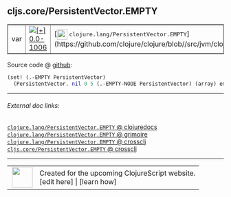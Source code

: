 ## cljs.core/PersistentVector.EMPTY



 <table border="1">
<tr>
<td>var</td>
<td><a href="https://github.com/cljsinfo/cljs-api-docs/tree/0.0-1006"><img valign="middle" alt="[+] 0.0-1006" title="Added in 0.0-1006" src="https://img.shields.io/badge/+-0.0--1006-lightgrey.svg"></a> </td>
<td>
[<img height="24px" valign="middle" src="http://i.imgur.com/1GjPKvB.png"> <samp>clojure.lang/PersistentVector.EMPTY</samp>](https://github.com/clojure/clojure/blob//src/jvm/clojure/lang/PersistentVector.java)
</td>
</tr>
</table>









Source code @ [github](https://github.com/clojure/clojurescript/blob/r3153/src/cljs/cljs/core.cljs#L4744-L4745):

```clj
(set! (.-EMPTY PersistentVector)
  (PersistentVector. nil 0 5 (.-EMPTY-NODE PersistentVector) (array) empty-ordered-hash))
```

<!--
Repo - tag - source tree - lines:

 <pre>
clojurescript @ r3153
└── src
    └── cljs
        └── cljs
            └── <ins>[core.cljs:4744-4745](https://github.com/clojure/clojurescript/blob/r3153/src/cljs/cljs/core.cljs#L4744-L4745)</ins>
</pre>

-->

---



###### External doc links:

[`clojure.lang/PersistentVector.EMPTY` @ clojuredocs](http://clojuredocs.org/clojure.lang/PersistentVector.EMPTY)<br>
[`clojure.lang/PersistentVector.EMPTY` @ grimoire](http://conj.io/store/v1/org.clojure/clojure/1.7.0-beta3/clj/clojure.lang/PersistentVector.EMPTY/)<br>
[`clojure.lang/PersistentVector.EMPTY` @ crossclj](http://crossclj.info/fun/clojure.lang/PersistentVector.EMPTY.html)<br>
[`cljs.core/PersistentVector.EMPTY` @ crossclj](http://crossclj.info/fun/cljs.core.cljs/PersistentVector.EMPTY.html)<br>

---

 <table>
<tr><td>
<img valign="middle" align="right" width="48px" src="http://i.imgur.com/Hi20huC.png">
</td><td>
Created for the upcoming ClojureScript website.<br>
[edit here] | [learn how]
</td></tr></table>

[edit here]:https://github.com/cljsinfo/cljs-api-docs/blob/master/cljsdoc/cljs.core_PersistentVectorDOTEMPTY.cljsdoc
[learn how]:https://github.com/cljsinfo/cljs-api-docs/wiki/cljsdoc-files

<!--

This information was too distracting to show to readers, but I'll leave it
commented here since it is helpful to:

- pretty-print the data used to generate this document
- and show how to retrieve that data



The API data for this symbol:

```clj
{:ns "cljs.core",
 :name "PersistentVector.EMPTY",
 :history [["+" "0.0-1006"]],
 :parent-type "PersistentVector",
 :type "var",
 :full-name-encode "cljs.core_PersistentVectorDOTEMPTY",
 :source {:code "(set! (.-EMPTY PersistentVector)\n  (PersistentVector. nil 0 5 (.-EMPTY-NODE PersistentVector) (array) empty-ordered-hash))",
          :title "Source code",
          :repo "clojurescript",
          :tag "r3153",
          :filename "src/cljs/cljs/core.cljs",
          :lines [4744 4745]},
 :full-name "cljs.core/PersistentVector.EMPTY",
 :clj-symbol "clojure.lang/PersistentVector.EMPTY"}

```

Retrieve the API data for this symbol:

```clj
;; from Clojure REPL
(require '[clojure.edn :as edn])
(-> (slurp "https://raw.githubusercontent.com/cljsinfo/cljs-api-docs/catalog/cljs-api.edn")
    (edn/read-string)
    (get-in [:symbols "cljs.core/PersistentVector.EMPTY"]))
```

-->
